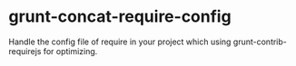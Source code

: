 # grunt-concat-require-config
 Handle the config file of require in your project which using grunt-contrib-requirejs for optimizing.
